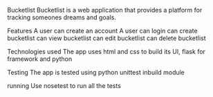 
Bucketlist
Bucketlist is a web application that provides a platform for tracking
someones dreams and goals.

Features
A user can create an account 
A user can login
can create bucketlist
can view bucketlist
can edit bucketlist
can delete bucketlist

Technologies used 
The app uses html and css to build its UI, flask for framework
and python 

Testing 
The app is tested using python unittest inbuild module

running
Use nosetest to run all the tests